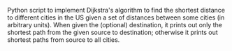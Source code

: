 Python script to implement Dijkstra's algorithm to find the shortest distance
to different cities in the US given a set of distances between some cities
(in arbitrary units).
When given the (optional) destination, it prints out only the shortest path
from the given source to destination; otherwise it prints out shortest
paths from source to all cities.
